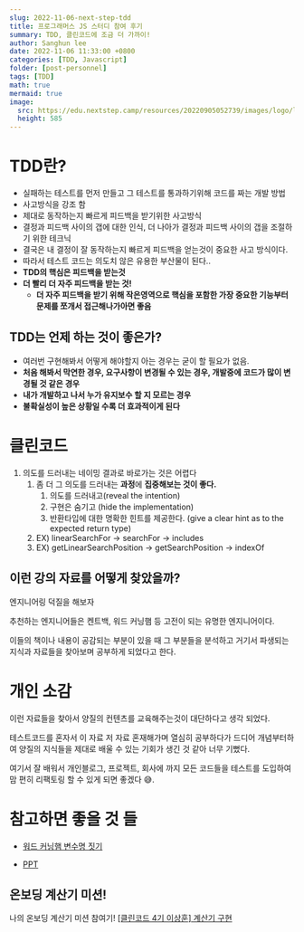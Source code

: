 ```yaml
---
slug: 2022-11-06-next-step-tdd
title: 프로그래머스 JS 스터디 참여 후기
summary: TDD, 클린코드에 조금 더 가까이!
author: Sanghun lee
date: 2022-11-06 11:33:00 +0800
categories: [TDD, Javascript]
folder: [post-personnel]
tags: [TDD]
math: true
mermaid: true
image:
  src: https://edu.nextstep.camp/resources/20220905052739/images/logo/logo_thumnail_white.jpg
  height: 585
---
```


# TDD란?

- 실패하는 테스트를 먼저 만들고 그 테스트를 통과하기위해 코드를 짜는 개발 방법
- 사고방식을 강조 함
- 제대로 동작하는지 빠르게 피드백을 받기위한 사고방식
- 결정과 피드백 사이의 갭에 대한 인식, 더 나아가 결정과 피드백 사이의 갭을 조절하기 위한 테크닉
- 결국은 내 결정이 잘 동작하는지 빠르게 피드백을 얻는것이 중요한 사고 방식이다.
- 따라서 테스트 코드는 의도치 않은 유용한 부산물이 된다..
- **TDD의 핵심은 피드백을 받는것**
- **더 빨리 더 자주 피드백을 받는 것!**
  - **더 자주 피드백을 받기 위해 작은영역으로 핵심을 포함한 가장 중요한 기능부터 문제를 쪼개서 접근해나가아면 좋음**

## TDD는 언제 하는 것이 좋은가?

- 여러번 구현해봐서 어떻게 해야할지 아는 경우는 굳이 할 필요가 없음.
- **처음 해봐서 막연한 경우, 요구사항이 변경될 수 있는 경우, 개발중에 코드가 많이 변경될 것 같은 경우**
- **내가 개발하고 나서 누가 유지보수 할 지 모르는 경우**
- **불확실성이 높은 상황일 수록 더 효과적이게 된다**

# 클린코드

1. 의도를 드러내는 네이밍 결과로 바로가는 것은 어렵다
   1. 좀 더 그 의도를 드러내는 **과정**에 **집중해보는 것이 좋다.**
      1. 의도를 드러내고(reveal the intention)
      2. 구현은 숨기고 (hide the implementation)
      3. 반환타입에 대한 명확한 힌트를 제공한다. (give a clear hint as to the expected return type)
   2. EX) linearSearchFor → searchFor → includes
   3. EX) getLinearSearchPosition → getSearchPosition → indexOf

## 이런 강의 자료를 어떻게 찾았을까?

엔지니어링 덕질을 해보자

추천하는 엔지니어들은 켄트백, 워드 커닝햄 등 고전이 되는 유명한 엔지니어이다.

이들의 책이나 내용이 공감되는 부분이 있을 때 그 부분들을 분석하고 거기서 파생되는 지식과 자료들을 찾아보며 공부하게 되었다고 한다.

# 개인 소감

이런 자료들을 찾아서 양질의 컨텐츠를 교육해주는것이 대단하다고 생각 되었다.

테스트코드를 혼자서 이 자료 저 자료 혼재해가며 열심히 공부하다가 드디어 개념부터하여 양질의 지식들을 제대로 배울 수 있는 기회가 생긴 것 같아 너무 기뻤다.

여기서 잘 배워서 개인블로그, 프로젝트, 회사에 까지 모든 코드들을 테스트를 도입하여 맘 편히 리팩토링 할 수 있게 되면 좋겠다 😅.

# 참고하면 좋을 것 들

- [워드 커닝햄 변수명 짓기](https://wiki.c2.com/?IntentionRevealingNames)

- [PPT](https://docs.google.com/presentation/d/18c4kP9oWbGvKOeX7hd6Tt9FDSWx0NRomdqxQpeUFeto/edit#slide=id.g11a196697e6_0_119)

## 온보딩 계산기 미션!

나의 온보딩 계산기 미션 참여기!
[[클린코드 4기 이상훈] 계산기 구현](https://github.com/next-step/js-calculator/pull/144)

